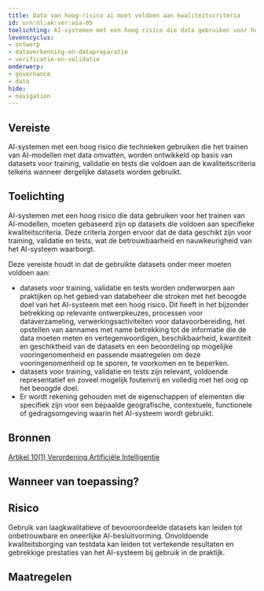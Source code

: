 ```yaml
---
title: Data van hoog-risico ai moet voldoen aan kwaliteitscriteria
id: urn:nl:ak:ver:aia-05
toelichting: AI-systemen met een hoog risico die data gebruiken voor het trainen van AI-modellen, moeten gebaseerd zijn op datasets die voldoen aan specifieke kwaliteitscriteria. Deze criteria zorgen ervoor dat de data geschikt zijn voor training, validatie en tests, wat de betrouwbaarheid en nauwkeurigheid van het AI-systeem waarborgt. De kwaliteitscriteria is te vinden in leden 2 t/m 5 van artikel 10 van de AI-verordening. Bijvoorbeeld datasets moeten aan praktijken voor databeheer voldoen en moeten relevant, representatief, accuraat en volledig zijn.
levenscyclus: 
- ontwerp
- dataverkenning-en-datapreparatie
- verificatie-en-validatie
onderwerp: 
- governance
- data
hide:
- navigation
---
```


<!-- tags -->

## Vereiste

AI-systemen met een hoog risico die technieken gebruiken die het trainen van AI-modellen met data omvatten, worden ontwikkeld op basis van datasets voor training, validatie en tests die voldoen aan de kwaliteitscriteria telkens wanneer dergelijke datasets worden gebruikt.

## Toelichting 

AI-systemen met een hoog risico die data gebruiken voor het trainen van AI-modellen, moeten gebaseerd zijn op datasets die voldoen aan specifieke kwaliteitscriteria.
Deze criteria zorgen ervoor dat de data geschikt zijn voor training, validatie en tests, wat de betrouwbaarheid en nauwkeurigheid van het AI-systeem waarborgt.

Deze vereiste houdt in dat de gebruikte datasets onder meer moeten voldoen aan:

- datasets voor training, validatie en tests worden onderworpen aan praktijken op het gebied van databeheer die stroken met het beoogde doel van het AI-systeem met een hoog risico. Dit heeft in het bijzonder betrekking op relevante ontwerpkeuzes, processen voor dataverzameling, verwerkingsactiviteiten voor datavoorbereiding, het opstellen van aannames met name betrekking tot de informatie die de data moeten meten en vertegenwoordigen, beschikbaarheid, kwantiteit en geschiktheid van de datasets en een beoordeling op mogelijke vooringenomenheid en passende maatregelen om deze vooringenomenheid op te sporen, te voorkomen en te beperken. 
- datasets voor training, validatie en tests zijn relevant, voldoende representatief en zoveel mogelijk foutenvrij en volledig met het oog op het beoogde doel.
- Er wordt rekening gehouden met de eigenschappen of elementen die specifiek zijn voor een bepaalde geografische, contextuele, functionele of gedragsomgeving waarin het AI-systeem wordt gebruikt.

## Bronnen 
[Artikel 10(1) Verordening Artificiële Intelligentie](https://eur-lex.europa.eu/legal-content/NL/TXT/HTML/?uri=OJ:L_202401689#d1e3348-1-1)

## Wanneer van toepassing? 

## Risico 

Gebruik van laagkwalitatieve of bevooroordeelde datasets kan leiden tot onbetrouwbare en oneerlijke AI-besluitvorming.
Onvoldoende kwaliteitsborging van testdata kan leiden tot vertekende resultaten en gebrekkige prestaties van het AI-systeem bij gebruik in de praktijk.

## Maatregelen 

<!-- list_maatregelen vereiste/aia-05-data-kwaliteitscriteria no-search no-onderwerp no-rol no-levenscyclus -->
